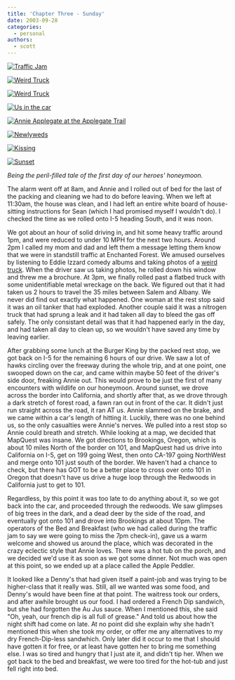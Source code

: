 ```yaml
---
title: 'Chapter Three - Sunday'
date: 2003-09-28
categories:
  - personal
authors:
  - scott
---
```


[![Traffic Jam](/images/Honeymoon/sunday_traffic.jpg)](/images/Honeymoon/sunday_traffic.jpg)

[![Weird Truck](/images/Honeymoon/sunday_truck1.jpg)](/images/Honeymoon/sunday_truck1.jpg)

[![Weird Truck](/images/Honeymoon/sunday_truck2.jpg)](/images/Honeymoon/sunday_truck2.jpg)

[![Us in the car](/images/Honeymoon/sunday_in_car.jpg)](/images/Honeymoon/sunday_in_car.jpg)

[![Annie Applegate at the Applegate Trail](/images/Honeymoon/sunday_applegate.jpg)](/images/Honeymoon/sunday_applegate.jpg)

[![Newlyweds](/images/Honeymoon/sunday_us.jpg)](/images/Honeymoon/sunday_us.jpg)

[![Kissing](/images/Honeymoon/sunday_kiss.jpg)](/images/Honeymoon/sunday_kiss.jpg)

[![Sunset](/images/Honeymoon/sunday_sunset.jpg)](/images/Honeymoon/sunday_sunset.jpg)

_Being the peril-filled tale of the first day of our heroes' honeymoon._

The alarm went off at 8am, and Annie and I rolled out of bed for the last of the packing and cleaning we had to do before leaving. When we left at 11:30am, the house was clean, and I had left an entire white board of house-sitting instructions for Sean (which I had promised myself I wouldn't do). I checked the time as we rolled onto I-5 heading South, and it was noon.

We got about an hour of solid driving in, and hit some heavy traffic around 1pm, and were reduced to under 10 MPH for the next two hours. Around 2pm I called my mom and dad and left them a message letting them know that we were in standstill traffic at Enchanted Forest. We amused ourselves by listening to Eddie Izzard comedy albums and taking photos of a [weird truck](http://www.unimogtrucks.com/). When the driver saw us taking photos, he rolled down his window and threw me a brochure. At 3pm, we finally rolled past a flatbed truck with some unidentifiable metal wreckage on the back. We figured out that it had taken us 2 hours to travel the 35 miles between Salem and Albany. We never did find out exactly what happened. One woman at the rest stop said it was an oil tanker that had exploded. Another couple said it was a nitrogen truck that had sprung a leak and it had taken all day to bleed the gas off safely. The only consistant detail was that it had happened early in the day, and had taken all day to clean up, so we wouldn't have saved any time by leaving earlier.

After grabbing some lunch at the Burger King by the packed rest stop, we got back on I-5 for the remaining 6 hours of our drive. We saw a lot of hawks circling over the freeway during the whole trip, and at one point, one swooped down on the car, and came within maybe 50 feet of the driver's side door, freaking Annie out. This would prove to be just the first of many encounters with wildlife on our honeymoon. Around sunset, we drove across the border into California, and shortly after that, as we drove through a dark stretch of forest road, a fawn ran out in front of the car. It didn't just run straight across the road, it ran AT us. Annie slammed on the brake, and we came within a car's length of hitting it. Luckily, there was no one behind us, so the only casualties were Annie's nerves. We pulled into a rest stop so Annie could breath and stretch. While looking at a map, we decided that MapQuest was insane. We got directions to Brookings, Oregon, which is about 10 miles North of the border on 101, and MapQuest had us drive into California on I-5, get on 199 going West, then onto CA-197 going NorthWest and merge onto 101 just south of the border. We haven't had a chance to check, but there has GOT to be a better place to cross over onto 101 in Oregon that doesn't have us drive a huge loop through the Redwoods in California just to get to 101.

Regardless, by this point it was too late to do anything about it, so we got back into the car, and proceeded through the redwoods. We saw glimpses of big trees in the dark, and a dead deer by the side of the road, and eventually got onto 101 and drove into Brookings at about 10pm. The operators of the Bed and Breakfast (who we had called during the traffic jam to say we were going to miss the 7pm check-in), gave us a warm welcome and showed us around the place, which was decorated in the crazy eclectic style that Annie loves. There was a hot tub on the porch, and we decided we'd use it as soon as we got some dinner. Not much was open at this point, so we ended up at a place called the Apple Peddler.

It looked like a Denny's that had given itself a paint-job and was trying to be higher-class that it really was. Still, all we wanted was some food, and Denny's would have been fine at that point. The waitress took our orders, and after awhile brought us our food. I had ordered a French Dip sandwich, but she had forgotten the Au Jus sauce. When I mentioned this, she said "Oh, yeah, our french dip is all full of grease." And told us about how the night shift had come on late. At no point did she explain why she hadn't mentioned this when she took my order, or offer me any alternatives to my dry French-Dip-less sandwhich. Only later did it occur to me that I should have gotten it for free, or at least have gotten her to bring me something else. I was so tired and hungry that I just ate it, and didn't tip her. When we got back to the bed and breakfast, we were too tired for the hot-tub and just fell right into bed.
